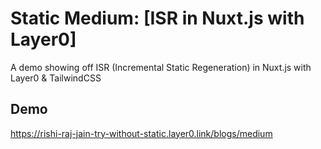 # Static Medium: [ISR in Nuxt.js with Layer0]
A demo showing off ISR (Incremental Static Regeneration) in Nuxt.js with Layer0 & TailwindCSS

## Demo
https://rishi-raj-jain-try-without-static.layer0.link/blogs/medium